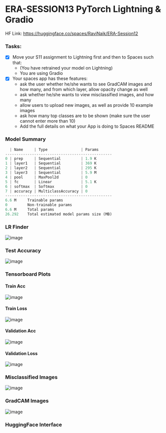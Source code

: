 # ERA-SESSION13 PyTorch Lightning &amp; Gradio

HF Link: https://huggingface.co/spaces/RaviNaik/ERA-Session12

### Tasks:
- [x] Move your S11 assignment to Lightning first and then to Spaces such that: 
  - (You have retrained your model on Lightning) 
  - You are using Gradio 
- [x] Your spaces app has these features: 
  - ask the user whether he/she wants to see GradCAM images and how many, and from which layer, allow opacity change as well 
  - ask whether he/she wants to view misclassified images, and how many 
  - allow users to upload new images, as well as provide 10 example images 
  - ask how many top classes are to be shown (make sure the user cannot enter more than 10) 
  - Add the full details on what your App is doing to Spaces README  

### Model Summary
```python
  | Name     | Type               | Params
------------------------------------------------
0 | prep     | Sequential         | 1.9 K 
1 | layer1   | Sequential         | 369 K 
2 | layer2   | Sequential         | 295 K 
3 | layer3   | Sequential         | 5.9 M 
4 | pool     | MaxPool2d          | 0     
5 | fc       | Linear             | 5.1 K 
6 | softmax  | Softmax            | 0     
7 | accuracy | MulticlassAccuracy | 0     
------------------------------------------------
6.6 M     Trainable params
0         Non-trainable params
6.6 M     Total params
26.292    Total estimated model params size (MB)
```

### LR Finder
![image](https://github.com/ShubhamVerma16/ERA-Session-13/assets/46774613/9cecc3eb-0c47-4c6b-892e-fbd12ba30a9e)

### Test Accuracy
![image](https://github.com/ShubhamVerma16/ERA-Session-13/assets/46774613/4eb2d59f-85c8-4c75-bd94-be7af50d3e70)

### Tensorboard Plots
#### Train Acc
![image](https://github.com/ShubhamVerma16/ERA-Session-13/assets/46774613/9bd658e8-23d0-46d8-ad3a-9cd998753988)

#### Train Loss
![image](https://github.com/ShubhamVerma16/ERA-Session-13/assets/46774613/0bcd1766-a30a-4dd3-b1de-82c5354694d3)

#### Validation Acc
![image](https://github.com/ShubhamVerma16/ERA-Session-13/assets/46774613/ffe7a8c6-3187-43c4-8a35-6e50898484e7)

#### Validation Loss
![image](https://github.com/ShubhamVerma16/ERA-Session-13/assets/46774613/95d99291-32ee-404c-b797-d2e880521e4d)


### Misclassified Images
![image](https://github.com/ShubhamVerma16/ERA-Session-13/assets/46774613/b329a39b-18be-477b-9af4-4f67c41c4a94)

### GradCAM Images
![image](https://github.com/ShubhamVerma16/ERA-Session-13/assets/46774613/ba2c5cc1-7bc5-40ab-b83c-0115d6edb36e)

### HuggingFace Interface

